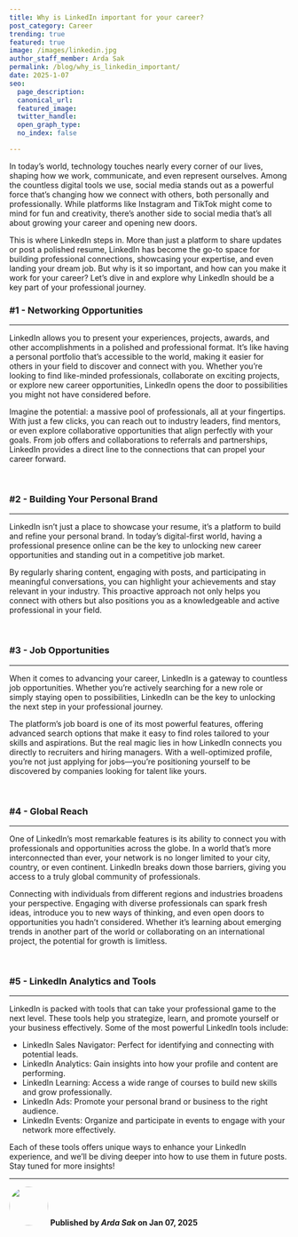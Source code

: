 ```yaml
---
title: Why is LinkedIn important for your career?
post_category: Career
trending: true
featured: true
image: /images/linkedin.jpg
author_staff_member: Arda Sak
permalink: /blog/why_is_linkedin_important/
date: 2025-1-07
seo:
  page_description:
  canonical_url:
  featured_image: 
  twitter_handle:
  open_graph_type:
  no_index: false

---
```


<style>
img{
    border-radius: 50%;
    width: 5em;
}
</style>


In today’s world, technology touches nearly every corner of our lives, shaping how we work, communicate, and even represent ourselves. Among the countless digital tools we use, social media stands out as a powerful force that’s changing how we connect with others, both personally and professionally. While platforms like Instagram and TikTok might come to mind for fun and creativity, there’s another side to social media that’s all about growing your career and opening new doors.

This is where LinkedIn steps in. More than just a platform to share updates or post a polished resume, LinkedIn has become the go-to space for building professional connections, showcasing your expertise, and even landing your dream job. But why is it so important, and how can you make it work for your career? Let’s dive in and explore why LinkedIn should be a key part of your professional journey.

<h3>#1 - Networking Opportunities</h3>
<hr>

LinkedIn allows you to present your experiences, projects, awards, and other accomplishments in a polished and professional format. It’s like having a personal portfolio that’s accessible to the world, making it easier for others in your field to discover and connect with you. Whether you’re looking to find like-minded professionals, collaborate on exciting projects, or explore new career opportunities, LinkedIn opens the door to possibilities you might not have considered before.

Imagine the potential: a massive pool of professionals, all at your fingertips. With just a few clicks, you can reach out to industry leaders, find mentors, or even explore collaborative opportunities that align perfectly with your goals. From job offers and collaborations to referrals and partnerships, LinkedIn provides a direct line to the connections that can propel your career forward.

<br>

<h3>#2 - Building Your Personal Brand</h3>
<hr>

LinkedIn isn’t just a place to showcase your resume, it’s a platform to build and refine your personal brand. In today’s digital-first world, having a professional presence online can be the key to unlocking new career opportunities and standing out in a competitive job market.

By regularly sharing content, engaging with posts, and participating in meaningful conversations, you can highlight your achievements and stay relevant in your industry. This proactive approach not only helps you connect with others but also positions you as a knowledgeable and active professional in your field.

<br>

<h3>#3 - Job Opportunities</h3>
<hr>

When it comes to advancing your career, LinkedIn is a gateway to countless job opportunities. Whether you’re actively searching for a new role or simply staying open to possibilities, LinkedIn can be the key to unlocking the next step in your professional journey.

The platform’s job board is one of its most powerful features, offering advanced search options that make it easy to find roles tailored to your skills and aspirations. But the real magic lies in how LinkedIn connects you directly to recruiters and hiring managers. With a well-optimized profile, you’re not just applying for jobs—you’re positioning yourself to be discovered by companies looking for talent like yours.

<br>

<h3>#4 - Global Reach</h3>
<hr>

One of LinkedIn’s most remarkable features is its ability to connect you with professionals and opportunities across the globe. In a world that’s more interconnected than ever, your network is no longer limited to your city, country, or even continent. LinkedIn breaks down those barriers, giving you access to a truly global community of professionals.

Connecting with individuals from different regions and industries broadens your perspective. Engaging with diverse professionals can spark fresh ideas, introduce you to new ways of thinking, and even open doors to opportunities you hadn’t considered. Whether it’s learning about emerging trends in another part of the world or collaborating on an international project, the potential for growth is limitless.

<br>

<h3>#5 - LinkedIn Analytics and Tools</h3>
<hr>

LinkedIn is packed with tools that can take your professional game to the next level. These tools help you strategize, learn, and promote yourself or your business effectively. Some of the most powerful LinkedIn tools include:

<ul>
  <li>LinkedIn Sales Navigator: Perfect for identifying and connecting with potential leads.</li>
  <li>LinkedIn Analytics: Gain insights into how your profile and content are performing.</li>
  <li>LinkedIn Learning: Access a wide range of courses to build new skills and grow professionally.</li>
  <li>LinkedIn Ads: Promote your personal brand or business to the right audience.</li>
  <li>LinkedIn Events: Organize and participate in events to engage with your network more effectively.</li>
</ul>

Each of these tools offers unique ways to enhance your LinkedIn experience, and we’ll be diving deeper into how to use them in future posts. Stay tuned for more insights!

<hr>


<div>
<span>
<img src="/images/arda_sak.jpeg">
</span>
<span>
<b>Published by <i>Arda Sak</i>
on Jan 07, 2025</b>
</span>
</div>



